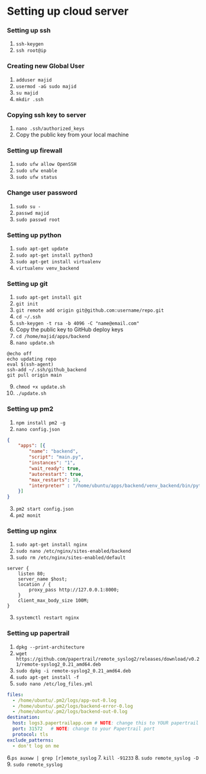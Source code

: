 # Setting up cloud server

### Setting up ssh

1. `ssh-keygen`
2. `ssh root@ip`

### Creating new Global User

1. `adduser majid`
2. `usermod -aG sudo majid`
3. `su majid`
4. `mkdir .ssh`

### Copying ssh key to server

1. `nano .ssh/authorized_keys`
2. Copy the public key from your local machine

### Setting up firewall

1. `sudo ufw allow OpenSSH`
2. `sudo ufw enable`
3. `sudo ufw status`

### Change user password

1. `sudo su -` 
2. `passwd majid`
3. `sudo passwd root`

### Setting up python

1. `sudo apt-get update`
2. `sudo apt-get install python3`
3. `sudo apt-get install virtualenv`
4. `virtualenv venv_backend`

### Setting up git

1. `sudo apt-get install git`
2. `git init`
3. `git remote add origin git@github.com:username/repo.git`
4. `cd ~/.ssh`
5. `ssh-keygen -t rsa -b 4096 -C "name@email.com"`
6. Copy the public key to GitHub deploy keys
7. `cd /home/majid/apps/backend`
8. `nano update.sh`
```shell
@echo off
echo updating repo
eval $(ssh-agent)
ssh-add ~/.ssh/github_backend
git pull origin main
```
9. `chmod +x update.sh`
10. `./update.sh`

### Setting up pm2

1. `npm install pm2 -g`
2. `nano config.json`
```json
{
    "apps": [{
        "name": "backend",
        "script": "main.py",
        "instances": "1",
        "wait_ready": true,
        "autorestart": true,
        "max_restarts": 10,
        "interpreter" : "/home/ubuntu/apps/backend/venv_backend/bin/python",
    }]
}
```
3. `pm2 start config.json`
4. `pm2 monit`

### Setting up nginx

1. `sudo apt-get install nginx`
2. `sudo nano /etc/nginx/sites-enabled/backend`
3. `sudo rm /etc/nginx/sites-enabled/default`
```nginx
server {
    listen 80;
    server_name $host;
    location / {
        proxy_pass http://127.0.0.1:8000;
    }
    client_max_body_size 100M;
}
```
3. `systemctl restart nginx`

### Setting up papertrail

1. `dpkg --print-architecture`
2. `wget https://github.com/papertrail/remote_syslog2/releases/download/v0.21/remote-syslog2_0.21_amd64.deb`
3. `sudo dpkg -i remote-syslog2_0.21_amd64.deb`
4. `sudo apt-get install -f`
5. `sudo nano /etc/log_files.yml`
```yml
files:
  - /home/ubuntu/.pm2/logs/app-out-0.log
  - /home/ubuntu/.pm2/logs/backend-error-0.log
  - /home/ubuntu/.pm2/logs/backend-out-0.log
destination:
  host: logs3.papertrailapp.com # NOTE: change this to YOUR papertrail host!
  port: 31572   # NOTE: change to your Papertrail port
  protocol: tls
exclude_patterns:
  - don't log on me
```
6.`ps auxww | grep [r]emote_syslog`
7. `kill -91233`
8. `sudo remote_syslog -D`
9. `sudo remote_syslog`
